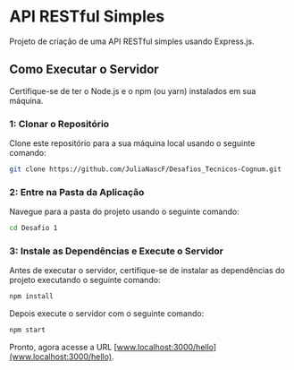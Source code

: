 # API RESTful Simples

Projeto de criação de uma API RESTful simples usando Express.js.

## Como Executar o Servidor

Certifique-se de ter o Node.js e o npm (ou yarn) instalados em sua máquina.

### 1: Clonar o Repositório

Clone este repositório para a sua máquina local usando o seguinte comando:

```bash
git clone https://github.com/JuliaNascF/Desafios_Tecnicos-Cognum.git
```

### 2: Entre na Pasta da Aplicação

Navegue para a pasta do projeto usando o seguinte comando:

```bash
cd Desafio 1
```

### 3: Instale as  Dependências e Execute o Servidor

Antes de executar o servidor, certifique-se de instalar as dependências do projeto executando o seguinte comando:

```bash
npm install
```
Depois execute o servidor com o seguinte comando: 

```bash
npm start
```

Pronto, agora acesse a URL [www.localhost:3000/hello](www.localhost:3000/hello).
